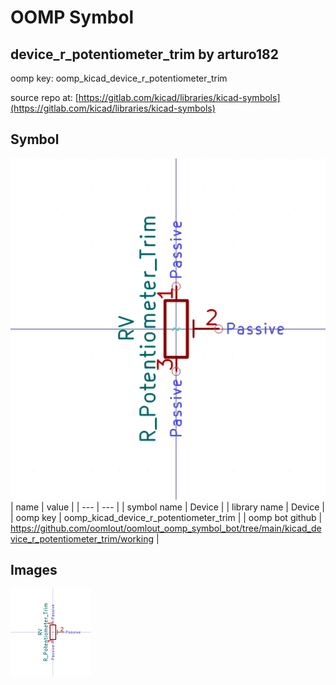 # OOMP Symbol  
## device_r_potentiometer_trim  by arturo182  
  
oomp key: oomp_kicad_device_r_potentiometer_trim  
  
source repo at: [https://gitlab.com/kicad/libraries/kicad-symbols](https://gitlab.com/kicad/libraries/kicad-symbols)  
## Symbol  
  
[![working.png](working_600.png)](working.png)  
| name | value | 
| --- | --- | 
| symbol name | Device | 
| library name | Device | 
| oomp key | oomp_kicad_device_r_potentiometer_trim | 
| oomp bot github | https://github.com/oomlout/oomlout_oomp_symbol_bot/tree/main/kicad_device_r_potentiometer_trim/working | 
## Images  
  
[![working.png](working_140.png)](working.png)  
